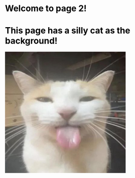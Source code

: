 <html>
  <head>
    <style>
    body {
      color: black;
    }
  </style>
  </head>
  <body>
    <h1>Welcome to page 2!</h1>
    <h1>This page has a silly cat as the background!</h1>
  </body>
</html>

![Photo](goober.jpg "Silly Guy")
